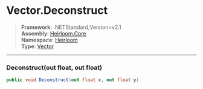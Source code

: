 # Vector.Deconstruct

> **Framework**: .NETStandard,Version=v2.1  
> **Assembly**: [Heirloom.Core][0]  
> **Namespace**: [Heirloom][0]  
> **Type**: [Vector][1]  

--------------------------------------------------------------------------------

### Deconstruct(out float, out float)

```cs
public void Deconstruct(out float x, out float y)
```

[0]: ..\Heirloom.Core.md
[1]: Heirloom.Vector.md
